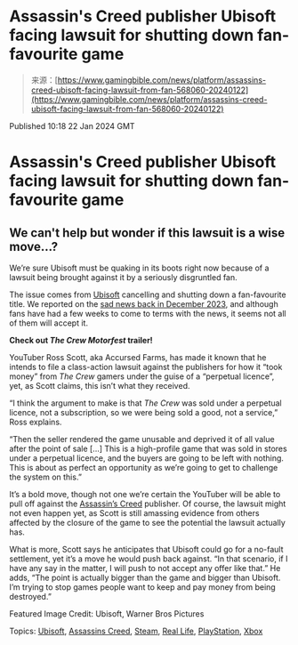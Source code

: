 <!--yml
category: 未分类
date: 2024-05-27 15:01:19
-->

# Assassin's Creed publisher Ubisoft facing lawsuit for shutting down fan-favourite game

> 来源：[https://www.gamingbible.com/news/platform/assassins-creed-ubisoft-facing-lawsuit-from-fan-568060-20240122](https://www.gamingbible.com/news/platform/assassins-creed-ubisoft-facing-lawsuit-from-fan-568060-20240122)

Published 10:18 22 Jan 2024 GMT

# Assassin's Creed publisher Ubisoft facing lawsuit for shutting down fan-favourite game

## We can't help but wonder if this lawsuit is a wise move...?

We’re sure Ubisoft must be quaking in its boots right now because of a lawsuit being brought against it by a seriously disgruntled fan.

The issue comes from [Ubisoft](https://www.gamingbible.com/ubisoft) cancelling and shutting down a fan-favourite title. We reported on the [sad news back in December 2023](https://www.gamingbible.com/news/platform/steam/ubisoft-removes-popular-game-from-steam-forever-812652-20231215#:~:text=Unfortunately%2C%20we%20bring%20sad%20news,the%20end%20of%20March%202024.), and although fans have had a few weeks to come to terms with the news, it seems not all of them will accept it.

**Check out *The Crew Motorfest* trailer!**

YouTuber Ross Scott, aka Accursed Farms, has made it known that he intends to file a class-action lawsuit against the publishers for how it “took money” from *The Crew* gamers under the guise of a “perpetual licence”, yet, as Scott claims, this isn’t what they received.

“I think the argument to make is that *The Crew* was sold under a perpetual licence, not a subscription, so we were being sold a good, not a service,” Ross explains.

“Then the seller rendered the game unusable and deprived it of all value after the point of sale [...] This is a high-profile game that was sold in stores under a perpetual licence, and the buyers are going to be left with nothing. This is about as perfect an opportunity as we’re going to get to challenge the system on this.”

It’s a bold move, though not one we’re certain the YouTuber will be able to pull off against the [Assassin’s Creed](https://www.gamingbible.com/assassins-creed) publisher. Of course, the lawsuit might not even happen yet, as Scott is still amassing evidence from others affected by the closure of the game to see the potential the lawsuit actually has.

What is more, Scott says he anticipates that Ubisoft could go for a no-fault settlement, yet it’s a move he would push back against. “In that scenario, if I have any say in the matter, I will push to not accept any offer like that.” He adds, “The point is actually bigger than the game and bigger than Ubisoft. I’m trying to stop games people want to keep and pay money from being destroyed.”

Featured Image Credit: Ubisoft, Warner Bros Pictures

Topics: [Ubisoft](/ubisoft), [Assassins Creed](/assassins-creed), [Steam](/steam), [Real Life](/real-life), [PlayStation](/playstation), [Xbox](/xbox)